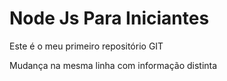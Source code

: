 # Node Js Para Iniciantes

Este é o meu primeiro repositório GIT

Mudança na mesma linha com informação distinta
